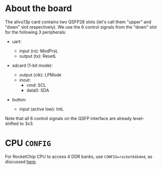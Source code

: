 # About the board

The alivu13p card contains two QSFP28 slots (let's call them "upper" and "down" slot respectively).
We use the 6 control signals from the "down" slot for the following 3 peripherals:

- uart:
    - input (rx):  ModPrsL
    - output (tx): ResetL

- sdcard (1-bit mode):
    - output (clk): LPMode
    - inout:
        - cmd:   SCL
        - data0: SDA

- button:
    - input (active low): IntL

Note that all 6 control signals on the QSFP interface are already level-shifted to 3v3.

# CPU `CONFIG`

For RocketChip CPU to access 4 DDR banks, use `CONFIG=rocket64b4m4`, as discussed [here](https://github.com/eugene-tarassov/vivado-risc-v/discussions/188).
